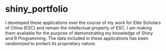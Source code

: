 # shiny_portfolio

I developed these applications over the course of my work for Elite Scholars of China (ESC) and remain the intellectual property of ESC. 
I am making them available for the purpose of demonstrating my knowledge of Shiny and R Programming.
The data included in these applications has been randomized to protect its proprietary nature.
